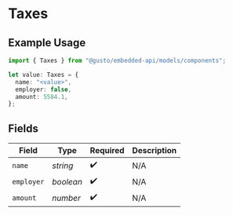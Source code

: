 # Taxes

## Example Usage

```typescript
import { Taxes } from "@gusto/embedded-api/models/components";

let value: Taxes = {
  name: "<value>",
  employer: false,
  amount: 5584.1,
};
```

## Fields

| Field              | Type               | Required           | Description        |
| ------------------ | ------------------ | ------------------ | ------------------ |
| `name`             | *string*           | :heavy_check_mark: | N/A                |
| `employer`         | *boolean*          | :heavy_check_mark: | N/A                |
| `amount`           | *number*           | :heavy_check_mark: | N/A                |